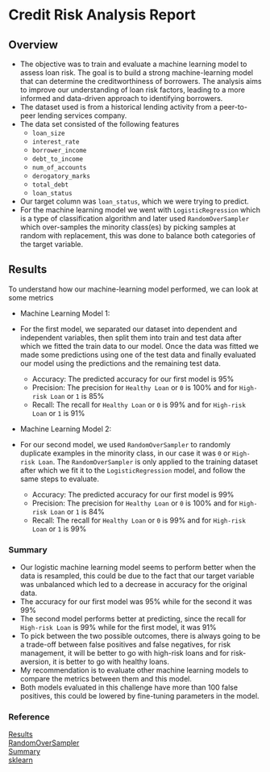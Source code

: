 # Credit Risk Analysis Report
## Overview  
- The objective was to train and evaluate a machine learning model to assess loan risk. The goal is to build a strong machine-learning model that can determine the creditworthiness of borrowers. The analysis aims to improve our understanding of loan risk factors, leading to a more informed and data-driven approach to identifying borrowers.
- The dataset used is from a historical lending activity from a peer-to-peer lending services company.
- The data set consisted of the following features
    - `loan_size`
    - `interest_rate`
    - `borrower_income`
    - `debt_to_income`
    - `num_of_accounts`
    - `derogatory_marks`
    - `total_debt`
    - `loan_status`
- Our target column was `loan_status`, which we were trying to predict.
- For the machine learning model we went with `LogisticRegression` which is a type of classification algorithm and later used `RandomOverSampler` which over-samples the minority class(es) by picking samples at random with replacement, this was done to balance both categories of the target variable.
## Results
To understand how our machine-learning model performed, we can look at some metrics

- Machine Learning Model 1:
- For the first model, we separated our dataset into dependent and independent variables, then split them into train and test data after which we fitted the train data to our model. Once the data was fitted we made some predictions using one of the test data and finally evaluated our model using the predictions and the remaining test data. 
  - Accuracy: The predicted accuracy for our first model is 95%
  - Precision: The precision for `Healthy Loan` or `0` is 100% and for `High-risk Loan` or `1` is 85%
  - Recall: The recall for `Healthy Loan` or `0` is 99% and for `High-risk Loan` or `1` is 91%

- Machine Learning Model 2:
- For our second model, we used `RandomOverSampler` to randomly duplicate examples in the minority class, in our case it was `0` or `High-risk Loan`. The `RandomOverSampler` is only applied to the training dataset after which we fit it to the `LogisticRegression` model, and follow the same steps to evaluate.
  - Accuracy: The predicted accuracy for our first model is 99%
  - Precision: The precision for `Healthy Loan` or `0` is 100% and for `High-risk Loan` or `1` is 84%
  - Recall: The recall for `Healthy Loan` or `0` is 99% and for `High-risk Loan` or `1` is 99%

### Summary
- Our logistic machine learning model seems to perform better when the data is resampled, this could be due to the fact that our target variable was unbalanced which led to a decrease in accuracy for the original data. 
- The accuracy for our first model was 95% while for the second it was 99%
- The second model performs better at predicting, since the recall for `High-risk Loan` is 99% while for the first model, it was 91% 
- To pick between the two possible outcomes, there is always going to be a trade-off between false positives and false negatives, for risk management, it will be better to go with high-risk loans and for risk-aversion, it is better to go with healthy loans.
- My recommendation is to evaluate other machine learning models to compare the metrics between them and this model. 
- Both models evaluated in this challenge have more than 100 false positives, this could be lowered by fine-tuning parameters in the model.  
  
  
  
### Reference
[Results](https://neptune.ai/blog/balanced-accuracy)  
[RandomOverSampler](https://machinelearningmastery.com/random-oversampling-and-undersampling-for-imbalanced-classification/)  
[Summary](https://www.ncbi.nlm.nih.gov/pmc/articles/PMC9552691/)  
[sklearn](https://scikit-learn.org/stable/index.html)
